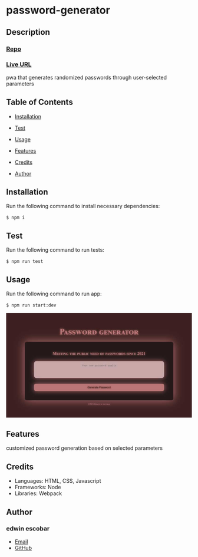# password-generator

## Description
### [Repo](https://github.com/escowin/password-generator)
### [Live URL](https://escowin.github.io/password-generator)
    
pwa that generates randomized passwords through user-selected parameters

## Table of Contents
- [Installation](#installation)
- [Test](#test)
- [Usage](#usage)
- [Features](#features)
- [Credits](#credits)

- [Author](#author)

## Installation
Run the following command to install necessary dependencies:
```
$ npm i
```

## Test
Run the following command to run tests:
```
$ npm run test
```

## Usage
Run the following command to run app:
```
$ npm run start:dev
```

![screenshot](./assets/images/password-generator.jpg)

## Features
customized password generation based on selected parameters

## Credits
- Languages: HTML, CSS, Javascript
- Frameworks: Node
- Libraries: Webpack

## Author
### edwin escobar
- [Email](mailto:edwin@escowinart.com)
- [GitHub](https://github.com/escowin)
